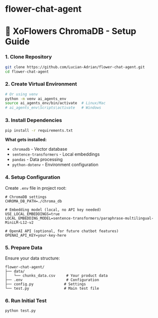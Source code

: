 # flower-chat-agent

# 🌸 XoFlowers ChromaDB - Setup Guide

### 1. Clone Repository

```bash
git clone https://github.com/Lucian-Adrian/flower-chat-agent.git
cd flower-chat-agent
```

### 2. Create Virtual Environment

```bash
# Or using venv
python -m venv ai_agents_env
source ai_agents_env/bin/activate  # Linux/Mac
# ai_agents_env\Scripts\activate   # Windows
```

### 3. Install Dependencies

```bash
pip install -r requirements.txt
```

**What gets installed:**

- `chromadb` - Vector database
- `sentence-transformers` - Local embeddings
- `pandas` - Data processing
- `python-dotenv` - Environment configuration

### 4. Setup Configuration

Create `.env` file in project root:

```env
# ChromaDB settings
CHROMA_DB_PATH=./chroma_db

# Embedding model (local, no API key needed)
USE_LOCAL_EMBEDDINGS=true
LOCAL_EMBEDDING_MODEL=sentence-transformers/paraphrase-multilingual-MiniLM-L12-v2

# OpenAI API (optional, for future chatbot features)
OPENAI_API_KEY=your-key-here
```

### 5. Prepare Data

Ensure your data structure:

```
flower-chat-agent/
├── data/
│   └── chunks_data.csv     # Your product data
├── .env                    # Configuration
├── config.py              # Settings
└── test.py                # Main test file
```

### 6. Run Initial Test

```bash
python test.py
```

